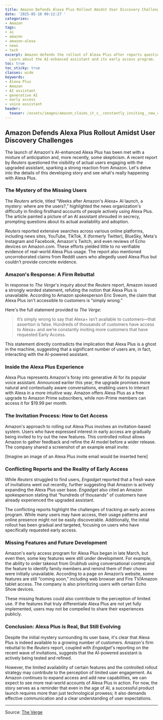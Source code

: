 ```yaml
---
title: Amazon Defends Alexa Plus Rollout Amidst User Discovery Challenges
date: '2025-05-18 09:12:27 '
categories:
- Amazon
tags:
- ai
- amazon
- amazon-alexa
- news
- tech
excerpt: Amazon defends the rollout of Alexa Plus after reports questioned user visibility.
  Learn about the AI-enhanced assistant and its early access program.
toc: true
toc_sticky: true
classes: wide
keywords:
- Alexa Plus
- Amazon
- AI assistant
- generative AI
- early access
- voice assistant
header:
  teaser: /assets/images/amazon_claims_it_s__constantly_inviting__new_custo_20250518091226.png
---
```


## Amazon Defends Alexa Plus Rollout Amidst User Discovery Challenges

The launch of Amazon's AI-enhanced Alexa Plus has been met with a mixture of anticipation and, more recently, some skepticism. A recent report by *Reuters* questioned the visibility of actual users engaging with the upgraded assistant, sparking a strong reaction from Amazon. Let's delve into the details of this developing story and see what's really happening with Alexa Plus.

### The Mystery of the Missing Users

The *Reuters* article, titled “Weeks after Amazon's Alexa+ AI launch, a mystery: where are the users?,” highlighted the news organization's difficulty in finding firsthand accounts of people actively using Alexa Plus. The article painted a picture of an AI assistant shrouded in secrecy, prompting questions about its actual availability and adoption.

*Reuters* reported extensive searches across various online platforms, including news sites, YouTube, TikTok, X (formerly Twitter), BlueSky, Meta's Instagram and Facebook, Amazon's Twitch, and even reviews of Echo devices on Amazon.com. These efforts yielded little to no verifiable evidence of real-world Alexa Plus usage. The report also mentioned uncorroborated claims from Reddit users who allegedly used Alexa Plus but couldn't provide concrete evidence.

### Amazon's Response: A Firm Rebuttal

In response to *The Verge*'s inquiry about the *Reuters* report, Amazon issued a strongly worded statement, refuting the notion that Alexa Plus is unavailable. According to Amazon spokesperson Eric Sveum, the claim that Alexa Plus isn't accessible to customers is “simply wrong.”

Here's the full statement provided to *The Verge*:

> It’s simply wrong to say that Alexa+ isn’t available to customers—that assertion is false. Hundreds of thousands of customers have access to Alexa+ and we’re constantly inviting more customers that have requested Early Access.

This statement directly contradicts the implication that Alexa Plus is a ghost in the machine, suggesting that a significant number of users are, in fact, interacting with the AI-powered assistant.

### Inside the Alexa Plus Experience

Alexa Plus represents Amazon's foray into generative AI for its popular voice assistant. Announced earlier this year, the upgrade promises more natural and contextually aware conversations, enabling users to interact with Alexa in a more intuitive way. Amazon offers Alexa Plus as a free upgrade to Amazon Prime subscribers, while non-Prime members can access it for $19.99 per month.

### The Invitation Process: How to Get Access

Amazon's approach to rolling out Alexa Plus involves an invitation-based system. Users who have expressed interest in early access are gradually being invited to try out the new features. This controlled rollout allows Amazon to gather feedback and refine the AI model before a wider release. The company shared a screenshot of an example email invite:

[Imagine an image of an Alexa Plus invite email would be inserted here]

### Conflicting Reports and the Reality of Early Access

While *Reuters* struggled to find users, *Engadget* reported that a fresh wave of invitations went out recently, further suggesting that Amazon is actively expanding the Alexa Plus user base. *Engadget* also cited an Amazon spokesperson stating that “hundreds of thousands” of customers have already experienced the upgraded assistant.

The conflicting reports highlight the challenges of tracking an early access program. While many users may have access, their usage patterns and online presence might not be easily discoverable. Additionally, the initial rollout has been gradual and targeted, focusing on users who have specifically requested early access.

### Missing Features and Future Development

Amazon's early access program for Alexa Plus began in late March, but even then, some key features were still under development. For example, the ability to order takeout from Grubhub using conversational context and the feature to identify family members and remind them of their chores were initially unavailable. According to a page on Amazon’s website, some features are still “coming soon,” including web browser and Fire TV/Amazon tablet access. The company is also prioritizing users with certain Echo Show devices.

These missing features could also contribute to the perception of limited use. If the features that truly differentiate Alexa Plus are not yet fully implemented, users may not be compelled to share their experiences publicly.

### Conclusion: Alexa Plus is Real, But Still Evolving

Despite the initial mystery surrounding its user base, it's clear that Alexa Plus is indeed available to a growing number of customers. Amazon's firm rebuttal to the *Reuters* report, coupled with *Engadget*'s reporting on the recent wave of invitations, suggests that the AI-powered assistant is actively being tested and refined.

However, the limited availability of certain features and the controlled rollout strategy may contribute to the perception of limited user engagement. As Amazon continues to expand access and add new capabilities, we can expect to see more real-world accounts of Alexa Plus in action. For now, the story serves as a reminder that even in the age of AI, a successful product launch requires more than just technological prowess; it also demands effective communication and a clear understanding of user expectations.


---

Source: [The Verge](https://www.theverge.com/news/669158/amazon-claims-its-constantly-inviting-new-customers-to-alexa-plus)